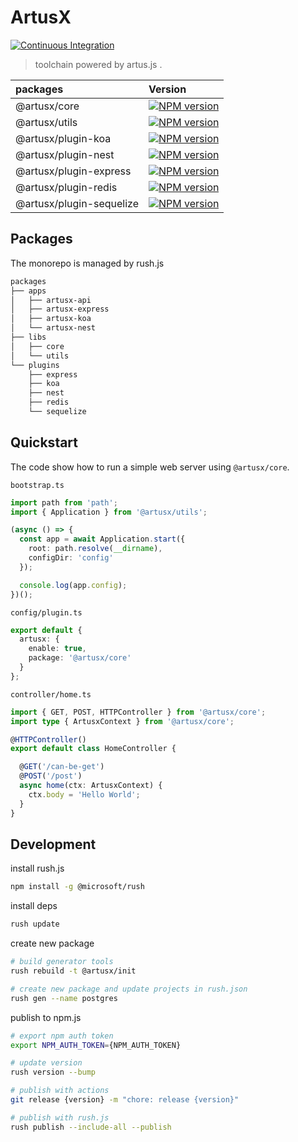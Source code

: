 # ArtusX

[![Continuous Integration](https://github.com/artusjs/artusx/actions/workflows/ci.yml/badge.svg)](https://github.com/artusjs/artusx/actions/workflows/ci.yml)

> toolchain powered by artus.js .

| packages                 |  Version                                                                                                                                           |
|:-------------------------|:---------------------------------------------------------------------------------------------------------------------------------------------------|
| @artusx/core             | [![NPM version](https://img.shields.io/npm/v/@artusx/core.svg?style=flat-square)](https://npmjs.org/package/@artusx/core)                          |
| @artusx/utils            | [![NPM version](https://img.shields.io/npm/v/@artusx/utils.svg?style=flat-square)](https://npmjs.org/package/@artusx/utils)                        |
| @artusx/plugin-koa       | [![NPM version](https://img.shields.io/npm/v/@artusx/plugin-koa.svg?style=flat-square)](https://npmjs.org/package/@artusx/plugin-koa)              |
| @artusx/plugin-nest      | [![NPM version](https://img.shields.io/npm/v/@artusx/plugin-nest.svg?style=flat-square)](https://npmjs.org/package/@artusx/plugin-nest)            |
| @artusx/plugin-express   | [![NPM version](https://img.shields.io/npm/v/@artusx/plugin-express.svg?style=flat-square)](https://npmjs.org/package/@artusx/plugin-express)      |
| @artusx/plugin-redis     | [![NPM version](https://img.shields.io/npm/v/@artusx/plugin-redis.svg?style=flat-square)](https://npmjs.org/package/@artusx/plugin-redis)          |
| @artusx/plugin-sequelize | [![NPM version](https://img.shields.io/npm/v/@artusx/plugin-sequelize.svg?style=flat-square)](https://npmjs.org/package/@artusx/plugin-sequelize)  |

## Packages

The monorepo is managed by rush.js

```bash
packages
├── apps
│   ├── artusx-api
│   ├── artusx-express
│   ├── artusx-koa
│   └── artusx-nest
├── libs
│   ├── core
│   └── utils
└── plugins
    ├── express
    ├── koa
    ├── nest
    ├── redis
    └── sequelize
```

## Quickstart

The code show how to run a simple web server using `@artusx/core`.

`bootstrap.ts`

```typescript
import path from 'path';
import { Application } from '@artusx/utils';

(async () => {
  const app = await Application.start({
    root: path.resolve(__dirname),
    configDir: 'config'
  });

  console.log(app.config);
})();
```

`config/plugin.ts`

```typescript
export default {
  artusx: {
    enable: true,
    package: '@artusx/core'
  }
};
```

`controller/home.ts`

```typescript
import { GET, POST, HTTPController } from '@artusx/core';
import type { ArtusxContext } from '@artusx/core';

@HTTPController()
export default class HomeController {

  @GET('/can-be-get')
  @POST('/post')
  async home(ctx: ArtusxContext) {
    ctx.body = 'Hello World';
  }
}
```

## Development

install rush.js

```bash
npm install -g @microsoft/rush
```

install deps

```bash
rush update
```

create new package

```bash
# build generator tools
rush rebuild -t @artusx/init

# create new package and update projects in rush.json
rush gen --name postgres
```

publish to npm.js

```bash
# export npm auth token
export NPM_AUTH_TOKEN={NPM_AUTH_TOKEN}

# update version
rush version --bump

# publish with actions
git release {version} -m "chore: release {version}"

# publish with rush.js
rush publish --include-all --publish
```

